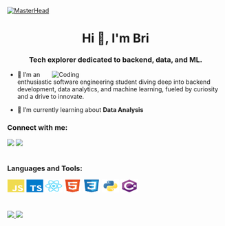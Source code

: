 [![MasterHead]()](https://BriArl.io)
<h1 align="center">Hi 👋, I'm Bri</h1>
<h3 align="center">Tech explorer dedicated to backend, data, and ML.</h3>

<img align="right" alt="Coding" width="400" src="https://media.giphy.com/media/LaVp0AyqR5bGsC5Cbm/giphy.gif">


- 🔭 I’m an enthusiastic software engineering student diving deep into backend development, data analytics, and machine learning, fueled by curiosity and a drive to innovate.

- 🌱 I’m currently learning about **Data Analysis**




<h3 align="left">Connect with me:</h3>
<div style="margin-top: 10px;">
  <a href="mailto:youremail@example.com"><img src="https://img.shields.io/badge/-Gmail-%23333?style=for-the-badge&logo=gmail&logoColor=white" target="_blank"></a>
  <a href="https://www.linkedin.com/in/yourusername" target="_blank"><img src="https://img.shields.io/badge/-LinkedIn-%230077B5?style=for-the-badge&logo=linkedin&logoColor=white" target="_blank"></a> 
</div>

#

<h3 align="left">Languages and Tools:</h3>
<div style="display: inline_block;">
  <img alt="JavaScript" height="30" width="40" src="https://raw.githubusercontent.com/devicons/devicon/master/icons/javascript/javascript-plain.svg">
  <img alt="TypeScript" height="30" width="40" src="https://raw.githubusercontent.com/devicons/devicon/master/icons/typescript/typescript-plain.svg">
  <img alt="React" height="30" width="40" src="https://raw.githubusercontent.com/devicons/devicon/master/icons/react/react-original.svg">
  <img alt="HTML5" height="30" width="40" src="https://raw.githubusercontent.com/devicons/devicon/master/icons/html5/html5-original.svg">
  <img alt="CSS3" height="30" width="40" src="https://raw.githubusercontent.com/devicons/devicon/master/icons/css3/css3-original.svg">
  <img alt="Python" height="30" width="40" src="https://raw.githubusercontent.com/devicons/devicon/master/icons/python/python-original.svg">
  <img alt="C#" height="30" width="40" src="https://raw.githubusercontent.com/devicons/devicon/master/icons/csharp/csharp-original.svg">
</div>

#

<div>
  <a href="https://github.com/BriArl">
    <img height="180em" src="https://github-readme-stats.vercel.app/api?username=BriArl&show_icons=true&theme=dracula&include_all_commits=true&count_private=true"/>
    <img height="180em" src="https://github-readme-stats.vercel.app/api/top-langs/?username=BriArl&layout=compact&langs_count=6&theme=dracula"/> 
  </a>
</div>

##

